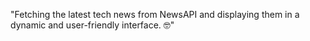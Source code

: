 "Fetching the latest tech news from NewsAPI and displaying them in a dynamic and user-friendly interface. 🤓"

